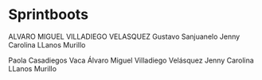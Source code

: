 # Sprintboots
ALVARO MIGUEL VILLADIEGO VELASQUEZ
Gustavo Sanjuanelo 
Jenny Carolina LLanos Murillo

Paola Casadiegos Vaca
Álvaro Miguel Villadiego Velásquez
Jenny Carolina LLanos Murillo
